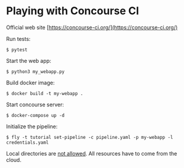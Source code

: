 # Playing with Concourse CI

Official web site [https://concourse-ci.org/](https://concourse-ci.org/)

Run tests:

    $ pytest

Start the web app:

    $ python3 my_webapp.py
    
Build docker image:

    $ docker build -t my-webapp . 

Start concourse server:

    $ docker-compose up -d
    
    
Initialize the pipeline:

    $ fly -t tutorial set-pipeline -c pipeline.yaml -p my-webapp -l credentials.yaml

    

Local directories are [not allowed](https://github.com/concourse/git-resource/issues/82#issuecomment-251991921).
All resources have to come from the cloud.

